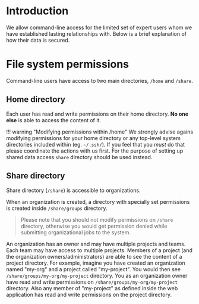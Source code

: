 # Introduction

We allow command-line access for the limited set of expert users whom we have established lasting relationships with. Below is a brief explanation of how their data is secured. 

# File system permissions

Command-line users have access to two main directories, `/home` and `/share`. 

## Home directory

Each user has read and write permissions on their home directory. **No one else** is able to access the content of it.

!!! warning "Modifying permissions within /home"
    We strongly advise agains modifying permissions for your home directory or any top-level system directories included within (eg. `~/.ssh/`). If you feel that you *must* do that please coordinate the actions with us first. For the purpose of setting up shared data access `share` directory should be used instead.

## Share directory

Share directory (`/share`) is accessible to organizations. 

When an organization is created, a directory with specially set permissions is created inside `/share/groups` directory. 

> Please note that you should not modify permissions on `/share` directory, otherwise you would get permission denied while submitting organizational jobs to the system. 

An organization has an owner and may have multiple projects and teams. Each team may have access to multiple projects. Members of a project (and the organization owners/administrators) are able to see the content of a project directory. For example, imagine you have created an organization named "my-org" and a project called "my-project". You would then see `/share/groups/my-org/my-project` directory. You as an organization owner have read and write permissions on `/share/groups/my-org/my-project` directory. Also any member of "my-project" as defined inside the web application has read and write permissions on the project directory.
